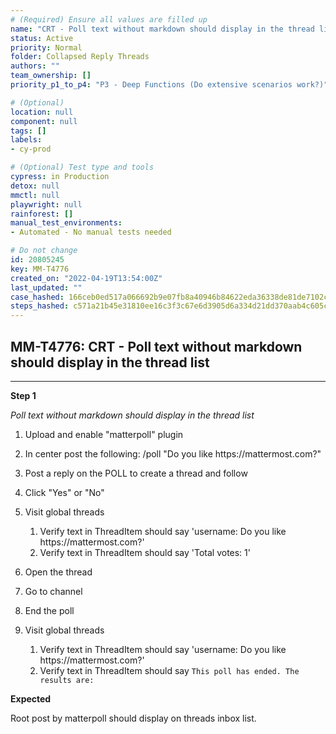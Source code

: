 ```yaml
---
# (Required) Ensure all values are filled up
name: "CRT - Poll text without markdown should display in the thread list"
status: Active
priority: Normal
folder: Collapsed Reply Threads
authors: ""
team_ownership: []
priority_p1_to_p4: "P3 - Deep Functions (Do extensive scenarios work?)"

# (Optional)
location: null
component: null
tags: []
labels: 
- cy-prod

# (Optional) Test type and tools
cypress: in Production
detox: null
mmctl: null
playwright: null
rainforest: []
manual_test_environments: 
- Automated - No manual tests needed

# Do not change
id: 20805245
key: MM-T4776
created_on: "2022-04-19T13:54:00Z"
last_updated: ""
case_hashed: 166ceb0ed517a066692b9e07fb8a40946b84622eda36338de81de7102ce1b4ed295bece58bdcccad4d2ad72f0f5ca262
steps_hashed: c571a21b45e31810ee16c3f3c67e6d3905d6a334d21dd370aab4c605ce598d6b9d69a189f80fd68d60f5e584a606ed18
---
```


<!-- (Auto-generated) Based on frontmatter's "key" and "name" -->

## MM-T4776: CRT - Poll text without markdown should display in the thread list

---

**Step 1**

_Poll text without markdown should display in the thread list_

1. Upload and enable "matterpoll" plugin

2. In center post the following: /poll "Do you like https\://mattermost.com?"

3. Post a reply on the POLL to create a thread and follow

4. Click "Yes" or "No"

5. Visit global threads

   1. Verify text in ThreadItem should say 'username: Do you like https\://mattermost.com?'
   2. Verify text in ThreadItem should say 'Total votes: 1'

6. Open the thread

7. Go to channel

8. End the poll

9. Visit global threads

   1. Verify text in ThreadItem should say 'username: Do you like https\://mattermost.com?'
   2. Verify text in ThreadItem should say `This poll has ended. The results are:`

**Expected**

Root post by matterpoll should display on threads inbox list.
